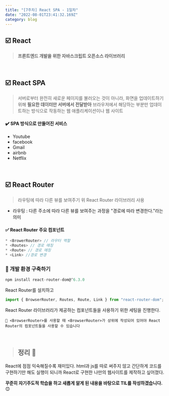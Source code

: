 ```yaml
---
title: "[7주차] React SPA - 1일차"
date: "2022-08-01T23:41:32.169Z"
category: blog
---
```


## ☑️ React

> **프론트엔드 개발을 위한 자바스크립트 오픈소스 라이브러리**

<br>

## ☑️ React SPA

> 서버로부터 완전히 새로운 페이지를 불러오는 것이 아니라, 화면을 업데이트하기 위해 **필요한 데이터만 서버에서 전달받아** 브라우저에서 해당하는 부분만 업데이트하는 방식으로 작동하는 웹 애플리케이션이나 웹 사이트

#### ✔️ SPA 방식으로 만들어진 서비스

* Youtube
* facebook
* Gmail
* airbnb
* Netflix

<br>

## ☑️ React Router

> 라우팅에 따라 다른 뷰를 보여주기 위 React Router 라이브러리 사용

* 라우팅 : 다른 주소에 따라 다른 뷰를 보여주는 과정을 "경로에 따라 변경한다."라는 의미

#### ✅ React Router 주요 컴포넌트
```js
* <BrowerRouter> // 라우터 역할
* <Routes> // 경로 매칭
* <Route> // 경로 매칭
* <Link> //경로 변경
```

### 🔹 개발 환경 구축하기

```js
npm install react-router-dom@^6.3.0
```

React Router를 설치하고

```js
import { BrowserRouter, Routes, Route, Link } from "react-router-dom";
```

React Router 라이브러리가 제공하는 컴포넌트들을 사용하기 위한 세팅을 진행한다.

```
📍 <BrowserRouter>를 사용할 때 <BrowserRouter>가 상위에 작성되어 있어야 React Router의 컴포넌트들을 사용할 수 있습니다
```

<br>

> ## 정리 👀

React에 점점 익숙해질수록 재미있다. 
html과 js를 따로 써주지 않고 간단하게 코드를 구현하기만 해도 실행이 되니까 React로 구현한 나만의 웹사이트를 제작하고 싶어졌다.

**꾸준히 자기주도적 학습을 하고 새롭게 알게 된 내용을 바탕으로 TIL를 작성하겠습니다.** 😊